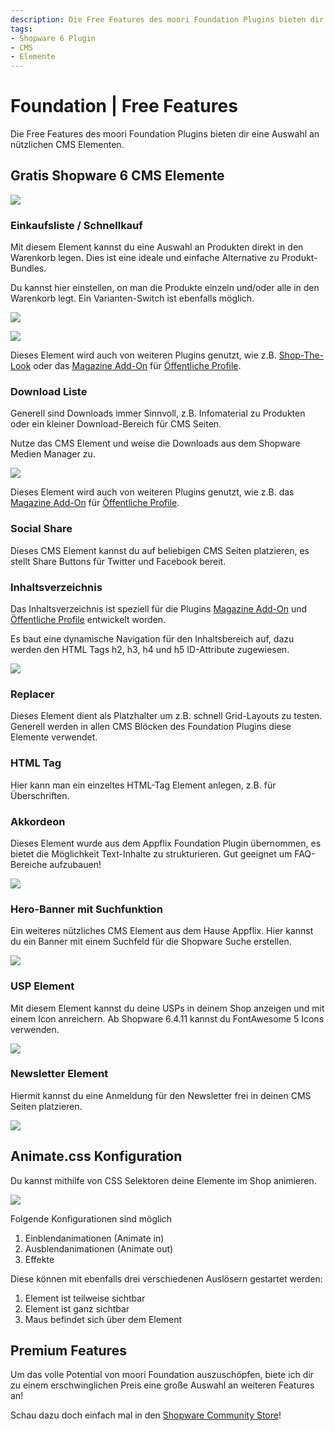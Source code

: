 ```yaml
---
description: Die Free Features des moori Foundation Plugins bieten dir eine Auswahl an nützlichen CMS Elementen.
tags:
- Shopware 6 Plugin
- CMS
- Elemente
---
```


# Foundation | Free Features

Die Free Features des moori Foundation Plugins bieten dir eine Auswahl an nützlichen CMS Elementen.

## Gratis Shopware 6 CMS Elemente

![](images/free-features-01.jpg)

### Einkaufsliste / Schnellkauf

Mit diesem Element kannst du eine Auswahl an Produkten direkt in den Warenkorb legen. Dies ist eine ideale und einfache Alternative zu Produkt-Bundles.

Du kannst hier einstellen, on man die Produkte einzeln und/oder alle in den Warenkorb legt. Ein Varianten-Switch ist ebenfalls möglich.

![](images/free-features-buy-list-01.jpg)

![](images/free-features-buy-list-02.jpg)

Dieses Element wird auch von weiteren Plugins genutzt, wie z.B. [Shop-The-Look](../MoorlShopTheLook/index.md) oder das [Magazine Add-On](../MoorlMagazine/index.md) für [Öffentliche Profile](../MoorlCreator/index.md).

### Download Liste

Generell sind Downloads immer Sinnvoll, z.B. Infomaterial zu Produkten oder ein kleiner Download-Bereich für CMS Seiten.

Nutze das CMS Element und weise die Downloads aus dem Shopware Medien Manager zu.

![](images/free-features-downloads.jpg)

Dieses Element wird auch von weiteren Plugins genutzt, wie z.B. das [Magazine Add-On](../MoorlMagazine/index.md) für [Öffentliche Profile](../MoorlCreator/index.md).

### Social Share

Dieses CMS Element kannst du auf beliebigen CMS Seiten platzieren, es stellt Share Buttons für Twitter und Facebook bereit.

### Inhaltsverzeichnis

Das Inhaltsverzeichnis ist speziell für die Plugins [Magazine Add-On](../MoorlMagazine/index.md) und [Öffentliche Profile](../MoorlCreator/index.md) entwickelt worden.

Es baut eine dynamische Navigation für den Inhaltsbereich auf, dazu werden den HTML Tags h2, h3, h4 und h5 ID-Attribute zugewiesen.

![](images/free-features-toc.jpg)

### Replacer

Dieses Element dient als Platzhalter um z.B. schnell Grid-Layouts zu testen. Generell werden in allen CMS Blöcken des Foundation Plugins diese Elemente verwendet.

### HTML Tag

Hier kann man ein einzeltes HTML-Tag Element anlegen, z.B. für Überschriften.

### Akkordeon

Dieses Element wurde aus dem Appflix Foundation Plugin übernommen, es bietet die Möglichkeit Text-Inhalte zu strukturieren. Gut geeignet um FAQ-Bereiche aufzubauen!

![](images/free-features-accordion.jpg)

### Hero-Banner mit Suchfunktion

Ein weiteres nützliches CMS Element aus dem Hause Appflix. Hier kannst du ein Banner mit einem Suchfeld für die Shopware Suche erstellen.

![](images/free-features-search-hero.jpg)

### USP Element

Mit diesem Element kannst du deine USPs in deinem Shop anzeigen und mit einem Icon anreichern. Ab Shopware 6.4.11 kannst du FontAwesome 5 Icons verwenden.

![](images/free-features-usp.jpg)

### Newsletter Element

Hiermit kannst du eine Anmeldung für den Newsletter frei in deinen CMS Seiten platzieren.

![](images/free-features-newsletter.jpg)

## Animate.css Konfiguration

Du kannst mithilfe von CSS Selektoren deine Elemente im Shop animieren.

![](images/free-features-02.jpg)

Folgende Konfigurationen sind möglich

1. Einblendanimationen (Animate in)
2. Ausblendanimationen (Animate out)
3. Effekte

Diese können mit ebenfalls drei verschiedenen Auslösern gestartet werden:

1. Element ist teilweise sichtbar
2. Element ist ganz sichtbar
3. Maus befindet sich über dem Element

## Premium Features

Um das volle Potential von moori Foundation auszuschöpfen, biete ich dir zu einem erschwinglichen Preis eine große Auswahl an weiteren Features an!

Schau dazu doch einfach mal in den [Shopware Community Store](https://store.shopware.com/moorl87443379024/features-add-on-foundation.html)!
